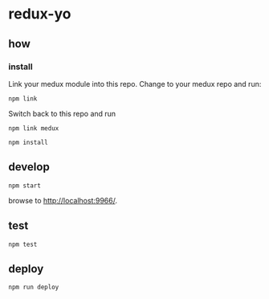 # redux-yo


## how


### install
Link your medux module into this repo. Change to your medux repo and run:
```
npm link
```
Switch back to this repo and run
```
npm link medux
```
```
npm install

```

## develop

```
npm start
```

browse to <http://localhost:9966/>.

## test

```
npm test
```

## deploy

```
npm run deploy
```
